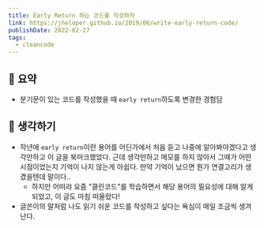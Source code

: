 ```yaml
---
title: Early Return 하는 코드를 작성하자
link: https://jheloper.github.io/2019/06/write-early-return-code/
publishDate: 2022-02-27
tags:
  - cleancode
---
```


## 📝 요약

- 분기문이 있는 코드를 작성했을 때 `early return`하도록 변경한 경험담

## 🤔 생각하기

- 작년에 `early return`이란 용어를 어딘가에서 처음 듣고 나중에 알아봐야겠다고 생각만하고 이 글을 북마크했었다. 근데 생각만하고 메모를 하지 않아서 그때가 어떤 시점이었는지 기억이 나지 않는게 아쉽다. 만약 기억이 났으면 뭔가 연결고리가 생겼을텐데 말이다..
  - 하지만 어떠랴 요즘 "클린코드"를 학습하면서 해당 용어의 필요성에 대해 알게되었고, 이 글도 마침 떠올랐다!
- 글쓴이의 말처럼 나도 읽기 쉬운 코드를 작성하고 싶다는 욕심이 매일 조금씩 생겨난다.
